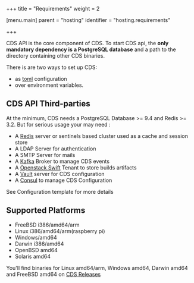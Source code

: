 +++
title = "Requirements"
weight = 2

[menu.main]
parent = "hosting"
identifier = "hosting.requirements"

+++


CDS API is the core component of CDS.
To start CDS api, the **only mandatory dependency is a PostgreSQL database** and a path to the directory containing other CDS binaries.

There is are two ways to set up CDS:

- as [toml](https://github.com/toml-lang/toml) configuration
- over environment variables.

## CDS API Third-parties

At the minimum, CDS needs a PostgreSQL Database >= 9.4 and Redis >= 3.2. But for serious usage your may need :

- A [Redis](https://redis.io) server or sentinels based cluster used as a cache and session store
- A LDAP Server for authentication
- A SMTP Server for mails
- A [Kafka](https://kafka.apache.org/) Broker to manage CDS events
- A [Openstack Swift](https://docs.openstack.org/developer/swift/) Tenant to store builds artifacts
- A [Vault](https://www.vaultproject.io/) server for CDS configuration
- A [Consul](https://www.consul.io/) to manage CDS Configuration

See Configuration template for more details


## Supported Platforms

- FreeBSD i386/amd64/arm
- Linux i386/amd64/arm(raspberry pi)
- Windows/amd64
- Darwin i386/amd64
- OpenBSD amd64
- Solaris amd64

You'll find binaries for Linux amd64/arm, Windows amd64, Darwin amd64 and FreeBSD amd64 on [CDS Releases](https://github.com/ovh/cds/releases/latest)

